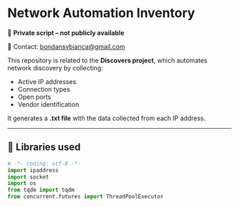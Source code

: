 # Network Automation Inventory

🚫 **Private script – not publicly available**

📧 Contact: bondansvbianca@gmail.com

This repository is related to the **Discovers project**, which automates network discovery by collecting:

- Active IP addresses
- Connection types
- Open ports
- Vendor identification

It generates a **.txt file** with the data collected from each IP address.

---

## 🧰 Libraries used

```python
# -*- coding: utf-8 -*-
import ipaddress
import socket
import os
from tqdm import tqdm
from concurrent.futures import ThreadPoolExecutor
